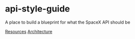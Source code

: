 # api-style-guide
A place to build a blueprint for what the SpaceX API should be

[Resources](resources.md)
[Architecture](architecture.md)

